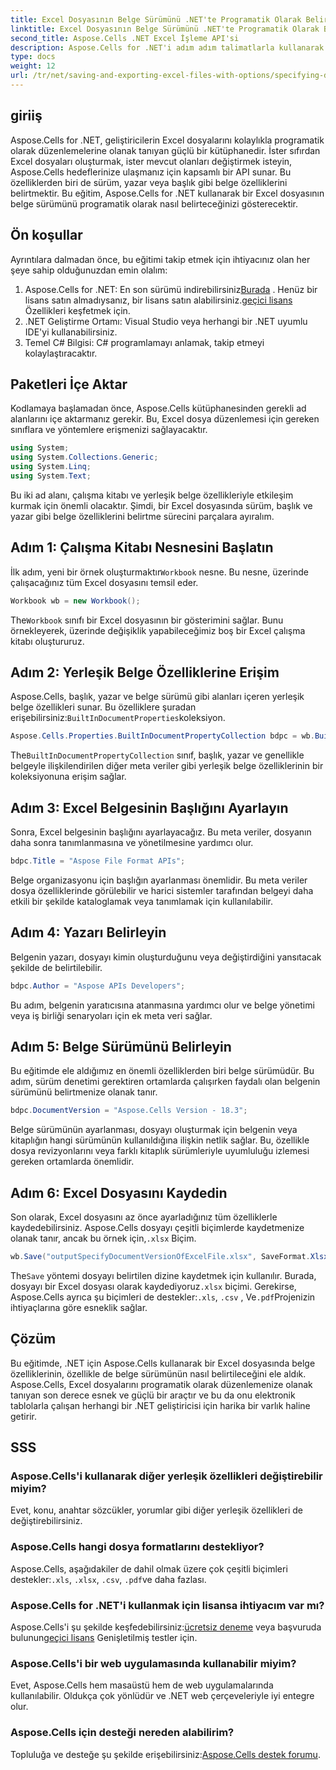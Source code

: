 ```yaml
---
title: Excel Dosyasının Belge Sürümünü .NET'te Programatik Olarak Belirleme
linktitle: Excel Dosyasının Belge Sürümünü .NET'te Programatik Olarak Belirleme
second_title: Aspose.Cells .NET Excel İşleme API'si
description: Aspose.Cells for .NET'i adım adım talimatlarla kullanarak Excel dosyasında sürüm, yazar ve başlık gibi belge özelliklerinin programatik olarak nasıl belirleneceğini öğrenin.
type: docs
weight: 12
url: /tr/net/saving-and-exporting-excel-files-with-options/specifying-document-version-of-excel-file/
---
```

## giriiş
Aspose.Cells for .NET, geliştiricilerin Excel dosyalarını kolaylıkla programatik olarak düzenlemelerine olanak tanıyan güçlü bir kütüphanedir. İster sıfırdan Excel dosyaları oluşturmak, ister mevcut olanları değiştirmek isteyin, Aspose.Cells hedeflerinize ulaşmanız için kapsamlı bir API sunar. Bu özelliklerden biri de sürüm, yazar veya başlık gibi belge özelliklerini belirtmektir. Bu eğitim, Aspose.Cells for .NET kullanarak bir Excel dosyasının belge sürümünü programatik olarak nasıl belirteceğinizi gösterecektir.
## Ön koşullar
Ayrıntılara dalmadan önce, bu eğitimi takip etmek için ihtiyacınız olan her şeye sahip olduğunuzdan emin olalım:
1.  Aspose.Cells for .NET: En son sürümü indirebilirsiniz[Burada](https://releases.aspose.com/cells/net/) . Henüz bir lisans satın almadıysanız, bir lisans satın alabilirsiniz.[geçici lisans](https://purchase.aspose.com/temporary-license/) Özellikleri keşfetmek için.
2. .NET Geliştirme Ortamı: Visual Studio veya herhangi bir .NET uyumlu IDE'yi kullanabilirsiniz.
3. Temel C# Bilgisi: C# programlamayı anlamak, takip etmeyi kolaylaştıracaktır.
## Paketleri İçe Aktar
Kodlamaya başlamadan önce, Aspose.Cells kütüphanesinden gerekli ad alanlarını içe aktarmanız gerekir. Bu, Excel dosya düzenlemesi için gereken sınıflara ve yöntemlere erişmenizi sağlayacaktır.
```csharp
using System;
using System.Collections.Generic;
using System.Linq;
using System.Text;
```
Bu iki ad alanı, çalışma kitabı ve yerleşik belge özellikleriyle etkileşim kurmak için önemli olacaktır.
Şimdi, bir Excel dosyasında sürüm, başlık ve yazar gibi belge özelliklerini belirtme sürecini parçalara ayıralım.
## Adım 1: Çalışma Kitabı Nesnesini Başlatın
 İlk adım, yeni bir örnek oluşturmaktır`Workbook` nesne. Bu nesne, üzerinde çalışacağınız tüm Excel dosyasını temsil eder.
```csharp
Workbook wb = new Workbook();
```
 The`Workbook` sınıfı bir Excel dosyasının bir gösterimini sağlar. Bunu örnekleyerek, üzerinde değişiklik yapabileceğimiz boş bir Excel çalışma kitabı oluştururuz.
## Adım 2: Yerleşik Belge Özelliklerine Erişim
Aspose.Cells, başlık, yazar ve belge sürümü gibi alanları içeren yerleşik belge özellikleri sunar. Bu özelliklere şuradan erişebilirsiniz:`BuiltInDocumentProperties`koleksiyon.
```csharp
Aspose.Cells.Properties.BuiltInDocumentPropertyCollection bdpc = wb.BuiltInDocumentProperties;
```
 The`BuiltInDocumentPropertyCollection` sınıf, başlık, yazar ve genellikle belgeyle ilişkilendirilen diğer meta veriler gibi yerleşik belge özelliklerinin bir koleksiyonuna erişim sağlar.
## Adım 3: Excel Belgesinin Başlığını Ayarlayın
Sonra, Excel belgesinin başlığını ayarlayacağız. Bu meta veriler, dosyanın daha sonra tanımlanmasına ve yönetilmesine yardımcı olur.
```csharp
bdpc.Title = "Aspose File Format APIs";
```
Belge organizasyonu için başlığın ayarlanması önemlidir. Bu meta veriler dosya özelliklerinde görülebilir ve harici sistemler tarafından belgeyi daha etkili bir şekilde kataloglamak veya tanımlamak için kullanılabilir.
## Adım 4: Yazarı Belirleyin
Belgenin yazarı, dosyayı kimin oluşturduğunu veya değiştirdiğini yansıtacak şekilde de belirtilebilir.
```csharp
bdpc.Author = "Aspose APIs Developers";
```
Bu adım, belgenin yaratıcısına atanmasına yardımcı olur ve belge yönetimi veya iş birliği senaryoları için ek meta veri sağlar.
## Adım 5: Belge Sürümünü Belirleyin
Bu eğitimde ele aldığımız en önemli özelliklerden biri belge sürümüdür. Bu adım, sürüm denetimi gerektiren ortamlarda çalışırken faydalı olan belgenin sürümünü belirtmenize olanak tanır.
```csharp
bdpc.DocumentVersion = "Aspose.Cells Version - 18.3";
```
Belge sürümünün ayarlanması, dosyayı oluşturmak için belgenin veya kitaplığın hangi sürümünün kullanıldığına ilişkin netlik sağlar. Bu, özellikle dosya revizyonlarını veya farklı kitaplık sürümleriyle uyumluluğu izlemesi gereken ortamlarda önemlidir.
## Adım 6: Excel Dosyasını Kaydedin
 Son olarak, Excel dosyasını az önce ayarladığınız tüm özelliklerle kaydedebilirsiniz. Aspose.Cells dosyayı çeşitli biçimlerde kaydetmenize olanak tanır, ancak bu örnek için,`.xlsx` Biçim.
```csharp
wb.Save("outputSpecifyDocumentVersionOfExcelFile.xlsx", SaveFormat.Xlsx);
```
 The`Save` yöntemi dosyayı belirtilen dizine kaydetmek için kullanılır. Burada, dosyayı bir Excel dosyası olarak kaydediyoruz`.xlsx` biçimi. Gerekirse, Aspose.Cells ayrıca şu biçimleri de destekler:`.xls`, `.csv` , Ve`.pdf`Projenizin ihtiyaçlarına göre esneklik sağlar.
## Çözüm
Bu eğitimde, .NET için Aspose.Cells kullanarak bir Excel dosyasında belge özelliklerinin, özellikle de belge sürümünün nasıl belirtileceğini ele aldık. Aspose.Cells, Excel dosyalarını programatik olarak düzenlemenize olanak tanıyan son derece esnek ve güçlü bir araçtır ve bu da onu elektronik tablolarla çalışan herhangi bir .NET geliştiricisi için harika bir varlık haline getirir.
## SSS
### Aspose.Cells'i kullanarak diğer yerleşik özellikleri değiştirebilir miyim?  
Evet, konu, anahtar sözcükler, yorumlar gibi diğer yerleşik özellikleri de değiştirebilirsiniz.
### Aspose.Cells hangi dosya formatlarını destekliyor?  
 Aspose.Cells, aşağıdakiler de dahil olmak üzere çok çeşitli biçimleri destekler:`.xls`, `.xlsx`, `.csv`, `.pdf`ve daha fazlası.
### Aspose.Cells for .NET'i kullanmak için lisansa ihtiyacım var mı?  
 Aspose.Cells'i şu şekilde keşfedebilirsiniz:[ücretsiz deneme](https://releases.aspose.com/) veya başvuruda bulunun[geçici lisans](https://purchase.aspose.com/temporary-license/) Genişletilmiş testler için.
### Aspose.Cells'i bir web uygulamasında kullanabilir miyim?  
Evet, Aspose.Cells hem masaüstü hem de web uygulamalarında kullanılabilir. Oldukça çok yönlüdür ve .NET web çerçeveleriyle iyi entegre olur.
### Aspose.Cells için desteği nereden alabilirim?  
 Topluluğa ve desteğe şu şekilde erişebilirsiniz:[Aspose.Cells destek forumu](https://forum.aspose.com/c/cells/9).